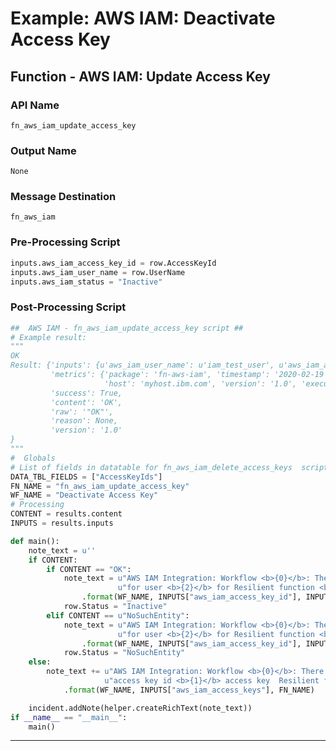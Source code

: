 <!--
    DO NOT MANUALLY EDIT THIS FILE
    THIS FILE IS AUTOMATICALLY GENERATED WITH resilient-circuits codegen
-->

# Example: AWS IAM: Deactivate Access Key

## Function - AWS IAM: Update Access Key

### API Name
`fn_aws_iam_update_access_key`

### Output Name
`None`

### Message Destination
`fn_aws_iam`

### Pre-Processing Script
```python
inputs.aws_iam_access_key_id = row.AccessKeyId
inputs.aws_iam_user_name = row.UserName
inputs.aws_iam_status = "Inactive"
```

### Post-Processing Script
```python
##  AWS IAM - fn_aws_iam_update_access_key script ##
# Example result:
"""
OK
Result: {'inputs': {u'aws_iam_user_name': u'iam_test_user', u'aws_iam_access_key_id': u'AKIA4EQBBG2YGLNUPO64', u'aws_iam_status': u'Inactive'},
         'metrics': {'package': 'fn-aws-iam', 'timestamp': '2020-02-19 12:53:48', 'package_version': '1.0.0',
                     'host': 'myhost.ibm.com', 'version': '1.0', 'execution_time_ms': 3023},
         'success': True,
         'content': 'OK',
         'raw': '"OK"',
         'reason': None,
         'version': '1.0'
}
"""
#  Globals
# List of fields in datatable for fn_aws_iam_delete_access_keys  script
DATA_TBL_FIELDS = ["AccessKeyIds"]
FN_NAME = "fn_aws_iam_update_access_key"
WF_NAME = "Deactivate Access Key"
# Processing
CONTENT = results.content
INPUTS = results.inputs

def main():
    note_text = u''
    if CONTENT:
        if CONTENT == "OK":
            note_text = u"AWS IAM Integration: Workflow <b>{0}</b>: The Access Key Id <b>{1}</b> was deactivated " \
                        u"for user <b>{2}</b> for Resilient function <b>{3}</b>."\
                .format(WF_NAME, INPUTS["aws_iam_access_key_id"], INPUTS["aws_iam_user_name"],  FN_NAME)
            row.Status = "Inactive"
        elif CONTENT == u"NoSuchEntity":
            note_text = u"AWS IAM Integration: Workflow <b>{0}</b>: The Access Key Id <b>{1}</b> Not found " \
                        u"for user <b>{2}</b> for Resilient function <b>{3}</b>."\
                .format(WF_NAME, INPUTS["aws_iam_access_key_id"], INPUTS["aws_iam_user_name"],  FN_NAME)
            row.Status = "NoSuchEntity"
    else:
        note_text += u"AWS IAM Integration: Workflow <b>{0}</b>: There were no results returned for " \
                     u"access key id <b>{1}</b> access key  Resilient function <b>{2}</b>."\
            .format(WF_NAME, INPUTS["aws_iam_access_keys"], FN_NAME)

    incident.addNote(helper.createRichText(note_text))
if __name__ == "__main__":
    main()

```

---

